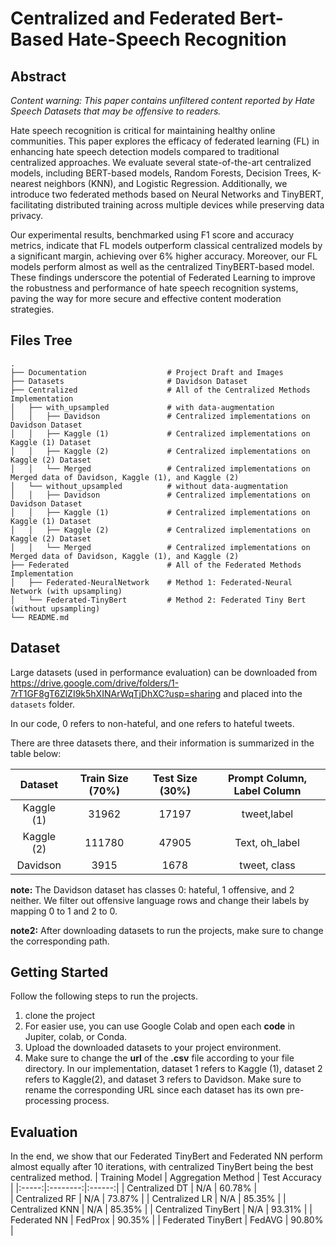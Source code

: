 # Centralized and Federated Bert-Based Hate-Speech Recognition

## Abstract
_Content warning: This paper contains unfiltered content reported by Hate Speech Datasets that may be offensive to readers._

Hate speech recognition is critical for maintaining healthy online communities. This paper explores the efficacy of federated learning (FL) in enhancing hate speech detection models compared to traditional centralized approaches. We evaluate several state-of-the-art centralized models, including BERT-based models, Random Forests, Decision Trees, K-nearest neighbors (KNN), and Logistic Regression. Additionally, we introduce two federated methods based on Neural Networks and TinyBERT, facilitating distributed training across multiple devices while preserving data privacy.

Our experimental results, benchmarked using F1 score and accuracy metrics, indicate that FL models outperform classical centralized models by a significant margin, achieving over 6% higher accuracy. Moreover, our FL models perform almost as well as the centralized TinyBERT-based model. These findings underscore the potential of Federated Learning to improve the robustness and performance of hate speech recognition systems, paving the way for more secure and effective content moderation strategies.
## Files Tree

    .
    ├── Documentation                  # Project Draft and Images
    ├── Datasets                       # Davidson Dataset
    ├── Centralized                    # All of the Centralized Methods Implementation
    │   ├── with_upsampled             # with data-augmentation
    │   │   ├── Davidson               # Centralized implementations on Davidson Dataset    
    │   │   ├── Kaggle (1)             # Centralized implementations on Kaggle (1) Dataset     
    │   │   ├── Kaggle (2)             # Centralized implementations on Kaggle (2) Dataset       
    │   │   └── Merged                 # Centralized implementations on Merged data of Davidson, Kaggle (1), and Kaggle (2)       
    │   └── without_upsampled          # without data-augmentation
    │   │   ├── Davidson               # Centralized implementations on Davidson Dataset    
    │   │   ├── Kaggle (1)             # Centralized implementations on Kaggle (1) Dataset     
    │   │   ├── Kaggle (2)             # Centralized implementations on Kaggle (2) Dataset       
    │   │   └── Merged                 # Centralized implementations on Merged data of Davidson, Kaggle (1), and Kaggle (2)    
    ├── Federated                      # All of the Federated Methods Implementation
    │   ├── Federated-NeuralNetwork    # Method 1: Federated-Neural Network (with upsampling)
    │   └── Federated-TinyBert         # Method 2: Federated Tiny Bert (without upsampling)
    └── README.md


## Dataset
Large datasets (used in performance evaluation) can be downloaded from https://drive.google.com/drive/folders/1-7rT1GF8gT6ZlZI9k5hXINArWqTjDhXC?usp=sharing and placed into the `datasets` folder. 

In our code, 0 refers to non-hateful, and one refers to hateful tweets. 

There are three datasets there, and their information is summarized in the table below:


| Dataset |  Train Size (70%)  | Test Size (30%) | Prompt Column, Label Column |
|:-----:|:--------:|:------:|:------:| 
| Kaggle (1)   | 31962 | 17197 |  tweet,label |
| Kaggle (2)   |  111780  |   47905 | Text, oh_label |
| Davidson   | 3915 |    1678 | tweet, class |

**note:** The Davidson dataset has classes 0: hateful, 1 offensive, and 2 neither. We filter out offensive language rows and change their labels by mapping 0 to 1 and 2 to 0.

**note2:** After downloading datasets to run the projects, make sure to change the corresponding path. 

## Getting Started

Follow the following steps to run the projects.

1. clone the project
2. For easier use, you can use Google Colab and open each **code** in Jupiter, colab, or Conda.
3. Upload the downloaded datasets to your project environment.
4. Make sure to change the **url** of the **.csv** file according to your file directory. In our implementation, dataset 1 refers to Kaggle (1), dataset 2 refers to Kaggle(2), and dataset 3 refers to Davidson. Make sure to rename the corresponding URL since each dataset has its own pre-processing process.

## Evaluation

In the end, we show that our Federated TinyBert and Federated NN perform almost equally after 10 iterations, with centralized TinyBert being the best centralized method.
| Training Model |  Aggregation Method  | Test Accuracy |
|:-----:|:--------:|:------:|
| Centralized DT   | N/A | 60.78% |  
| Centralized RF   | N/A  |   73.87% | 
| Centralized LR   | N/A |    85.35% | 
| Centralized KNN  | N/A |    85.35% | 
| Centralized TinyBert  | N/A |    93.31% | 
| Federated NN   | FedProx |    90.35% | 
| Federated TinyBert   | FedAVG |    90.80% | 
